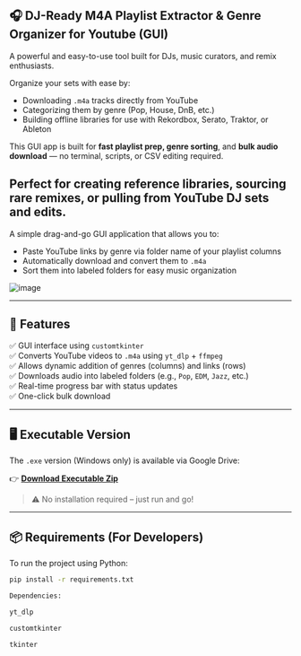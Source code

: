 ## 🎧 DJ-Ready M4A Playlist Extractor & Genre Organizer for Youtube (GUI)

A powerful and easy-to-use tool built for DJs, music curators, and remix enthusiasts.

Organize your sets with ease by:
- Downloading `.m4a` tracks directly from YouTube
- Categorizing them by genre (Pop, House, DnB, etc.)
- Building offline libraries for use with Rekordbox, Serato, Traktor, or Ableton

This GUI app is built for **fast playlist prep, genre sorting**, and **bulk audio download** — no terminal, scripts, or CSV editing required.

## Perfect for creating reference libraries, sourcing rare remixes, or pulling from YouTube DJ sets and edits.

A simple drag-and-go GUI application that allows you to:
- Paste YouTube links by genre via folder name of your playlist columns
- Automatically download and convert them to `.m4a`
- Sort them into labeled folders for easy music organization

![image](https://github.com/user-attachments/assets/2aa4ee65-3d17-4367-bc27-5b7da0884132)


---

## 🚀 Features

✅ GUI interface using `customtkinter`  
✅ Converts YouTube videos to `.m4a` using `yt_dlp` + `ffmpeg`  
✅ Allows dynamic addition of genres (columns) and links (rows)  
✅ Downloads audio into labeled folders (e.g., `Pop`, `EDM`, `Jazz`, etc.)  
✅ Real-time progress bar with status updates  
✅ One-click bulk download

---

## 🖥️ Executable Version

The `.exe` version (Windows only) is available via Google Drive:

👉 **[Download Executable Zip](https://drive.google.com/file/d/1u_Itvj-8MLGI64j_BpzErqh9tdhwAP2U/view?usp=drive_link)**

> ⚠️ No installation required – just run and go!

---

## 📦 Requirements (For Developers)

To run the project using Python:

```bash
pip install -r requirements.txt

Dependencies:

yt_dlp

customtkinter

tkinter
